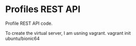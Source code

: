 # Profiles REST API

Profile REST API code.

To create the virtual server, I am usning vagrant.
vagrant init ubuntu/bionic64
